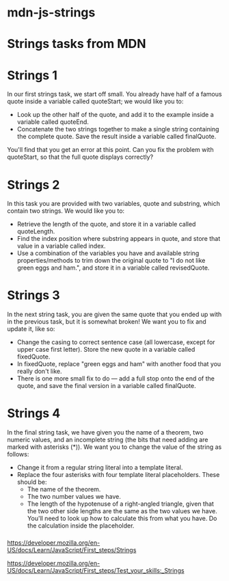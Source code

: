 # mdn-js-strings

# Strings tasks from MDN

# Strings 1

In our first strings task, we start off small. You already have half of a famous quote inside a variable called quoteStart; we would like you to:

  * Look up the other half of the quote, and add it to the example inside a variable called quoteEnd.
  * Concatenate the two strings together to make a single string containing the complete quote. Save the result inside a variable called finalQuote.

You'll find that you get an error at this point. Can you fix the problem with quoteStart, so that the full quote displays correctly?

# Strings 2

In this task you are provided with two variables, quote and substring, which contain two strings. We would like you to:

  * Retrieve the length of the quote, and store it in a variable called quoteLength.
  * Find the index position where substring appears in quote, and store that value in a  variable called index.
  * Use a combination of the variables you have and available string properties/methods to trim down the original quote to "I do not like green eggs and ham.", and store it in a variable called revisedQuote.

# Strings 3

In the next string task, you are given the same quote that you ended up with in the previous task, but it is somewhat broken! We want you to fix and update it, like so:

  * Change the casing to correct sentence case (all lowercase, except for upper case first letter). Store the new quote in a variable called fixedQuote.
  * In fixedQuote, replace "green eggs and ham" with another food that you really don't like.
  * There is one more small fix to do — add a full stop onto the end of the quote, and save the final version in a variable called finalQuote.

# Strings 4

In the final string task, we have given you the name of a theorem, two numeric values, and an incomplete string (the bits that need adding are marked with asterisks (*)). We want you to change the value of the string as follows:

  * Change it from a regular string literal into a template literal.
  * Replace the four asterisks with four template literal placeholders. These
    should be:
       * The name of the theorem.
       * The two number values we have.
       * The length of the hypotenuse of a right-angled triangle, given that the two other side lengths are the same as the two values we have. You'll need to look up how to calculate this from what you have. Do the calculation inside the placeholder.

###

https://developer.mozilla.org/en-US/docs/Learn/JavaScript/First_steps/Strings


https://developer.mozilla.org/en-US/docs/Learn/JavaScript/First_steps/Test_your_skills:_Strings


